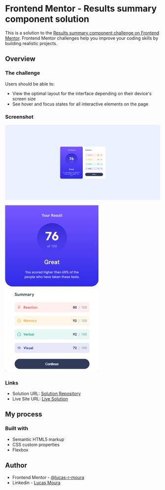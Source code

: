 # Frontend Mentor - Results summary component solution

This is a solution to the [Results summary component challenge on Frontend Mentor](https://www.frontendmentor.io/challenges/results-summary-component-CE_K6s0maV). Frontend Mentor challenges help you improve your coding skills by building realistic projects. 

## Overview

### The challenge

Users should be able to:

- View the optimal layout for the interface depending on their device's screen size
- See hover and focus states for all interactive elements on the page

### Screenshot

![](./screenshots/desktop-screenshot.png)

![](./screenshots/mobile-screenshot.png)

### Links

- Solution URL: [Solution Repository](https://github.com/lucas-r-moura/results-summary-frontend-mentor)
- Live Site URL: [Live Solution](https://lucas-r-moura.github.io/results-summary-frontend-mentor/)

## My process

### Built with

- Semantic HTML5 markup
- CSS custom properties
- Flexbox

## Author

- Frontend Mentor - [@lucas-r-moura](https://www.frontendmentor.io/profile/lucas-r-moura)
- Linkedin - [Lucas Moura](https://www.linkedin.com/in/lucas-r-moura/)
